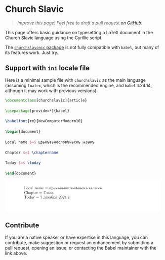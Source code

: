 # Church Slavic

<blockquote>
  <p><em>Improve this page! Feel free to draft a pull request <a href="https://github.com/latex3/babel/tree/docs/docs">on GitHub</a>.</em></p>
</blockquote>

This page offers basic guidance on typesetting a LaTeX document in the
Church Slavic language using the Cyrillic script.

The [`churchslavonic` package](https://ctan.org/pkg/churchslavonic) is
not fully compatible with `babel`, but many of its features work. Just
try.

## Support with `ini` locale file

Here is a minimal sample file with `churchslavic` as the main language
(assuming `luatex`, which is the recommended engine, and `babel` ≥24.14,
although it may work with previous versions).

```tex
\documentclass[churchslavic]{article}

\usepackage[provide=*]{babel}

\babelfont{rm}{NewComputerModern10}

\begin{document}

Local name $=$ црькъвьнословѣньскъ ѩзыкъ

Chapter $=$ \chaptername

Today $=$ \today

\end{document}
```

![](../media/locale-churchslavic.png)

## Contribute

If you are a native speaker or have expertise in this language, you can
contribute, make suggestion or request an enhancement by submitting a
pull request, opening an issue, or contacting the Babel maintainer with
the link above.